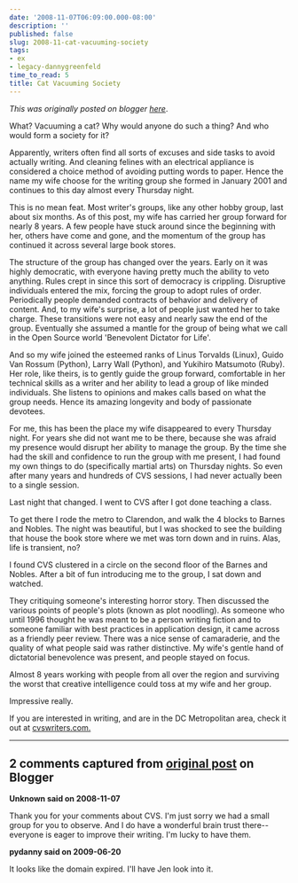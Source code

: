 ```yaml
---
date: '2008-11-07T06:09:00.000-08:00'
description: ''
published: false
slug: 2008-11-cat-vacuuming-society
tags:
- ex
- legacy-dannygreenfeld
time_to_read: 5
title: Cat Vacuuming Society
---
```


*This was originally posted on blogger [here](https://dannygreenfeld.blogspot.com/2008/11/cat-vacuuming-society.html)*.

What?  Vacuuming a cat?  Why would anyone do such a thing?  And who would form a society for it?

Apparently, writers often find all sorts of excuses and side tasks to avoid actually writing.  And cleaning felines with an electrical appliance is considered a choice method of avoiding putting words to paper.  Hence the name my wife choose for the writing group she formed in January 2001 and continues to this day almost every Thursday night.

This is no mean feat.  Most writer's groups, like any other hobby group, last about six months.  As of this post, my wife has carried her group forward for nearly 8 years.  A few people have stuck around since the beginning with her, others have come and gone, and the momentum of the group has continued it across several large book stores.

The structure of the group has changed over the years.  Early on it was highly democratic, with everyone having pretty much the ability to veto anything.  Rules crept in since this sort of democracy is crippling.  Disruptive individuals entered the mix, forcing the group to adopt rules of order.  Periodically people demanded contracts of behavior and delivery of content.  And, to my wife's surprise, a lot of people just wanted her to take charge.  These transitions were not easy and nearly saw the end of the group.  Eventually she assumed a mantle for the group of being what we call in the Open Source world 'Benevolent Dictator for Life'.

And so my wife joined the esteemed ranks of Linus Torvalds (Linux), Guido Van Rossum (Python), Larry Wall (Python), and Yukihiro Matsumoto (Ruby).  Her role, like theirs, is to gently guide the group forward, comfortable in her technical skills as a writer and her ability to lead a group of like minded individuals.  She listens to opinions and makes calls based on what the group needs.  Hence its amazing longevity and body of passionate devotees.

For me, this has been the place my wife disappeared to every Thursday night.  For years she did not want me to be there, because she was afraid my presence would disrupt her ability to manage the group.  By the time she had the skill and confidence to run the group with me present, I had found my own things to do (specifically martial arts) on Thursday nights.  So even after many years and hundreds of CVS sessions, I had never actually been to a single session.

Last night that changed.  I went to CVS after I got done teaching a class.

To get there I rode the metro to Clarendon, and walk the 4 blocks to Barnes and Nobles.  The night was beautiful, but I was shocked to see the building that house the book store where we met was torn down and in ruins.  Alas, life is transient, no?

I found CVS clustered in a circle on the second floor of the Barnes and Nobles.  After a bit of fun introducing me to the group, I sat down and watched.

They critiquing someone's interesting horror story.  Then discussed the various points of people's plots (known as plot noodling).  As someone who until 1996 thought he was meant to be a person writing fiction and to someone familiar with best practices in application design, it came across as a friendly peer review.  There was a nice sense of camaraderie, and the quality of what people said was rather distinctive.  My wife's gentle hand of dictatorial benevolence was present, and people stayed on focus. 

Almost 8 years working with people from all over the region and surviving the worst that creative intelligence could toss at my wife and her group. 

Impressive really.

If you are interested in writing, and are in the DC Metropolitan area, check it out at [cvswriters.com.](https://www.cvswriters.com/)

---

## 2 comments captured from [original post](https://dannygreenfeld.blogspot.com/2008/11/cat-vacuuming-society.html) on Blogger

**Unknown said on 2008-11-07**

Thank you for your comments about CVS.  I'm just sorry we had a small group for you to observe.  And I do have a wonderful brain trust there--everyone is eager to improve their writing.  I'm lucky to have them.

**pydanny said on 2009-06-20**

It looks like the domain expired. I'll have Jen look into it.

